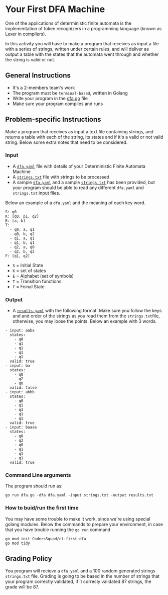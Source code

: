 # Your First DFA Machine

One of the applications of deterministic finite automata is the implementation of token recognizers in a programming language (known as Lexer in compilers).

In this activity you will have to make a program that receives as input a file with a series of strings, written under certain rules, and will deliver as output a table with the states that the automata went through and whether the string is valid or not.

## General Instructions
- It's a 2-members team's work
- The program must be `terminal-based`, written in Golang
- Write your program in the [dfa.go](./dfa.go) file
- Make sure your program compiles and runs

## Problem-specific Instructions

Make a program that receives as input a text file containing strings, and returns a table with each of the string, its states and if it's a valid or not valid string. Below some extra notes that need to be considered.

### Input
- A [`dfa.yaml`](./dfa.yaml) file with details of your Deterministic Finite Automata Machine
- A [`strings.txt`](./strings.txt) file with strings to be processed
- A sample [`dfa.yaml`](./dfa.yaml) and a sample [`strings.txt`](./strings.txt) has been provided, but your program should be able to read any different `dfa.yaml` and `strings.txt` input files.

Below an example of a `dfa.yaml` and the meaning of each key word.
```
S: q0
K: [q0, p1, q2]
E: [a, b]
T: 
  - q0, a, q1
  - q0, b, q2
  - q1, a, q1
  - q1, b, q1
  - q2, a, q0
  - q2, b, q2
F: [q1, q2]
```

- `S` = Initial State
- `K` = set of states
- `E` = Alphabet (set of symbols)
- `T` = Transition functions
- `F` = Foinal State

### Output
- A [`results.yaml`](./results.yaml) with the following format. Make sure you follow the keys and and order of the strings as you read them from the `strings.txt`file, otherwise, you may loose the points. Below an example with 3 words.

```
- input: aaba
  states:
    - q0
    - q1
    - q1
    - q1
    - q1
  valid: true
- input: ba
  states:
    - q0
    - q2
    - q0
  valid: false
- input: abbb
  states:
    - q0
    - q1
    - q1
    - q1
    - q1
  valid: true
- input: baaaa
  states:
    - q0
    - q2
    - q0
    - q1
    - q1
    - q1
  valid: true
```

### Command Line arguments

The program should run as:
```
go run dfa.go -dfa dfa.yaml -input strings.txt -output results.txt
```

### How to buid/run the first time
You may have some trouble to make it work, since we're using special golang modules. Below the commands to prepare your environment, in case that you have trouble running the `go run` command 

```
go mod init CodersSquad/ct-first-dfa
go mod tidy
```


## Grading Policy

You program will recieve a `dfa.yaml` and a 100 random generated strings `strings.txt` file.
Grading is going to be based in the number of strings that your program correctly validated, if it correcly validated 87 strings, the grade will be 87.
